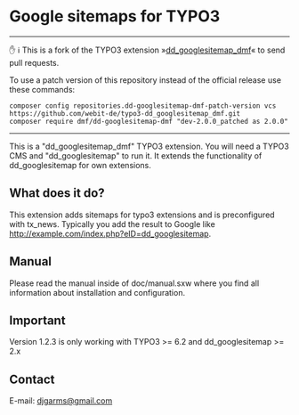 Google sitemaps for TYPO3
======================

---

:raised_hand: :information_source: This is a fork of the TYPO3 extension
»[dd_googlesitemap_dmf](https://github.com/dohomi/dd_googlesitemap_dmf)« to send pull requests.

To use a patch version of this repository instead of the official release use these commands:

    composer config repositories.dd-googlesitemap-dmf-patch-version vcs https://github.com/webit-de/typo3-dd_googlesitemap_dmf.git
    composer require dmf/dd-googlesitemap-dmf "dev-2.0.0_patched as 2.0.0"

---


This is a "dd_googlesitemap_dmf" TYPO3 extension. You will need a TYPO3 CMS and "dd_googlesitemap" to run it. It extends the functionality of dd_googlesitemap for own extensions.

What does it do?
----------------
This extension adds sitemaps for typo3 extensions and is preconfigured with tx_news. Typically you add the result to Google like http://example.com/index.php?eID=dd_googlesitemap.

Manual
----------
Please read the manual inside of doc/manual.sxw where you find all information about installation and configuration.

Important
---------
Version 1.2.3 is only working with TYPO3 >= 6.2 and dd_googlesitemap >= 2.x

Contact
-------
E-mail: djgarms@gmail.com

